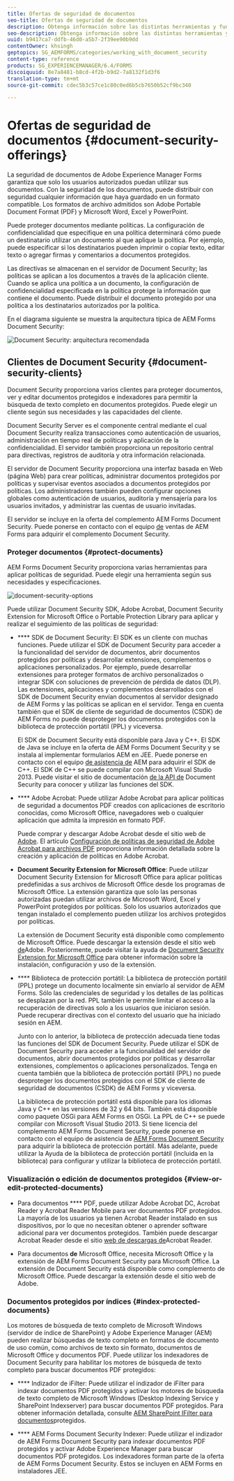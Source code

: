 ```yaml
---
title: Ofertas de seguridad de documentos
seo-title: Ofertas de seguridad de documentos
description: Obtenga información sobre las distintas herramientas y funciones de AEM Document Security
seo-description: Obtenga información sobre las distintas herramientas y funciones de AEM Document Security
uuid: b9417ca7-ddfb-46d0-a5b7-2f39ee90b9dd
contentOwner: khsingh
geptopics: SG_AEMFORMS/categories/working_with_document_security
content-type: reference
products: SG_EXPERIENCEMANAGER/6.4/FORMS
discoiquuid: 8e7a8481-b8cd-4f2b-b9d2-7a8132f1d3f6
translation-type: tm+mt
source-git-commit: cdec5b3c57ce1c80c0ed6b5cb7650b52cf9bc340

---
```



# Ofertas de seguridad de documentos {#document-security-offerings}

La seguridad de documentos de Adobe Experience Manager Forms garantiza que solo los usuarios autorizados puedan utilizar sus documentos. Con la seguridad de los documentos, puede distribuir con seguridad cualquier información que haya guardado en un formato compatible. Los formatos de archivo admitidos son Adobe Portable Document Format (PDF) y Microsoft Word, Excel y PowerPoint.

Puede proteger documentos mediante políticas. La configuración de confidencialidad que especifique en una política determinará cómo puede un destinatario utilizar un documento al que aplique la política. Por ejemplo, puede especificar si los destinatarios pueden imprimir o copiar texto, editar texto o agregar firmas y comentarios a documentos protegidos.

Las directivas se almacenan en el servidor de Document Security; las políticas se aplican a los documentos a través de la aplicación cliente. Cuando se aplica una política a un documento, la configuración de confidencialidad especificada en la política protege la información que contiene el documento. Puede distribuir el documento protegido por una política a los destinatarios autorizados por la política.

En el diagrama siguiente se muestra la arquitectura típica de AEM Forms Document Security:

![Document Security: arquitectura recomendada](do-not-localize/document_security_architecture.png)

## Clientes de Document Security {#document-security-clients}

Document Security proporciona varios clientes para proteger documentos, ver y editar documentos protegidos e indexadores para permitir la búsqueda de texto completo en documentos protegidos. Puede elegir un cliente según sus necesidades y las capacidades del cliente.

Document Security Server es el componente central mediante el cual Document Security realiza transacciones como autenticación de usuarios, administración en tiempo real de políticas y aplicación de la confidencialidad. El servidor también proporciona un repositorio central para directivas, registros de auditoría y otra información relacionada.

El servidor de Document Security proporciona una interfaz basada en Web (página Web) para crear políticas, administrar documentos protegidos por políticas y supervisar eventos asociados a documentos protegidos por políticas. Los administradores también pueden configurar opciones globales como autenticación de usuarios, auditoría y mensajería para los usuarios invitados, y administrar las cuentas de usuario invitadas.

El servidor se incluye en la oferta del complemento AEM Forms Document Security. Puede ponerse en contacto con el equipo [de](https://www.adobe.com/products/request-consultation/marketing-cloud.html?s_osc=70114000002JNwKAAW&s_iid=70114000002JHs3AAG) ventas de AEM Forms para adquirir el complemento Document Security.

### Proteger documentos {#protect-documents}

AEM Forms Document Security proporciona varias herramientas para aplicar políticas de seguridad. Puede elegir una herramienta según sus necesidades y especificaciones.

![document-security-options](assets/document-security-offerings.png)

Puede utilizar Document Security SDK, Adobe Acrobat, Document Security Extension for Microsoft Office o Portable Protection Library para aplicar y realizar el seguimiento de las políticas de seguridad:

* **** SDK de Document Security: El SDK es un cliente con muchas funciones. Puede utilizar el SDK de Document Security para acceder a la funcionalidad del servidor de documentos, abrir documentos protegidos por políticas y desarrollar extensiones, complementos o aplicaciones personalizados. Por ejemplo, puede desarrollar extensiones para proteger formatos de archivo personalizados o integrar SDK con soluciones de prevención de pérdida de datos (DLP). Las extensiones, aplicaciones y complementos desarrollados con el SDK de Document Security envían documentos al servidor designado de AEM Forms y las políticas se aplican en el servidor. Tenga en cuenta también que el SDK de cliente de seguridad de documentos (CSDK) de AEM Forms no puede desproteger los documentos protegidos con la biblioteca de protección portátil (PPL) y viceversa.

   El SDK de Document Security está disponible para Java y C++. El SDK de Java se incluye en la oferta de AEM Forms Document Security y se instala al implementar formularios AEM en JEE. Puede ponerse en contacto con el equipo [de asistencia de](https://helpx.adobe.com/marketing-cloud/contact-support.html) AEM para adquirir el SDK de C++. El SDK de C++ se puede compilar con Microsoft Visual Studio 2013. Puede visitar el sitio de documentación [de la API de](https://help.adobe.com/en_US/livecycle/11.0/Services/WS92d06802c76abadb76c48dfe12dbeb3e281-7ff0.2.html) Document Security para conocer y utilizar las funciones del SDK.

* **** Adobe Acrobat: Puede utilizar Adobe Acrobat para aplicar políticas de seguridad a documentos PDF creados con aplicaciones de escritorio conocidas, como Microsoft Office, navegadores web o cualquier aplicación que admita la impresión en formato PDF.

   Puede comprar y descargar Adobe Acrobat desde el sitio web de [Adobe](https://acrobat.adobe.com/us/en/free-trial-download.html). El artículo [Configuración de políticas de seguridad de Adobe Acrobat para archivos PDF](https://helpx.adobe.com/acrobat/using/setting-security-policies-pdfs.html) proporciona información detallada sobre la creación y aplicación de políticas en Adobe Acrobat.

* **Document Security Extension for Microsoft Office**: Puede utilizar Document Security Extension for Microsoft Office para aplicar políticas predefinidas a sus archivos de Microsoft Office desde los programas de Microsoft Office. La extensión garantiza que solo las personas autorizadas puedan utilizar archivos de Microsoft Word, Excel y PowerPoint protegidos por políticas. Solo los usuarios autorizados que tengan instalado el complemento pueden utilizar los archivos protegidos por políticas.

   La extensión de Document Security está disponible como complemento de Microsoft Office. Puede descargar la extensión desde el sitio web [de](https://www.adobe.com/in/products/livecycle/rightsmanagement/extension/downloads.html)Adobe. Posteriormente, puede visitar la ayuda de [Document Security Extension for Microsoft Office](https://helpx.adobe.com/aem-forms/aem-document-security/aem-document-security-extension-help.html) para obtener información sobre la instalación, configuración y uso de la extensión.

* **** Biblioteca de protección portátil: La biblioteca de protección portátil (PPL) protege un documento localmente sin enviarlo al servidor de AEM Forms. Sólo las credenciales de seguridad y los detalles de las políticas se desplazan por la red. PPL también le permite limitar el acceso a la recuperación de directivas solo a los usuarios que iniciaron sesión. Puede recuperar directivas con el contexto del usuario que ha iniciado sesión en AEM.

   Junto con lo anterior, la biblioteca de protección adecuada tiene todas las funciones del SDK de Document Security. Puede utilizar el SDK de Document Security para acceder a la funcionalidad del servidor de documentos, abrir documentos protegidos por políticas y desarrollar extensiones, complementos o aplicaciones personalizados. Tenga en cuenta también que la biblioteca de protección portátil (PPL) no puede desproteger los documentos protegidos con el SDK de cliente de seguridad de documentos (CSDK) de AEM Forms y viceversa.

   La biblioteca de protección portátil está disponible para los idiomas Java y C++ en las versiones de 32 y 64 bits. También está disponible como paquete OSGi para AEM Forms en OSGi. La PPL de C++ se puede compilar con Microsoft Visual Studio 2013. Si tiene licencia del complemento AEM Forms Document Security, puede ponerse en contacto con el equipo de asistencia de [AEM Forms Document Security](https://helpx.adobe.com/marketing-cloud/contact-support.html) para adquirir la biblioteca de protección portátil. Más adelante, puede utilizar la Ayuda de la biblioteca de protección portátil (incluida en la biblioteca) para configurar y utilizar la biblioteca de protección portátil.

### Visualización o edición de documentos protegidos {#view-or-edit-protected-documents}

* Para documentos **** PDF, puede utilizar Adobe Acrobat DC, Acrobat Reader y Acrobat Reader Mobile para ver documentos PDF protegidos. La mayoría de los usuarios ya tienen Acrobat Reader instalado en sus dispositivos, por lo que no necesitan obtener o aprender software adicional para ver documentos protegidos. También puede descargar Acrobat Reader desde el sitio [web de descargas de](https://get.adobe.com/reader/)Acrobat Reader.

* Para documentos **de** Microsoft Office, necesita Microsoft Office y la extensión de AEM Forms Document Security para Microsoft Office. La extensión de Document Security está disponible como complemento de Microsoft Office. Puede descargar la extensión desde el sitio web de Adobe.

### Documentos protegidos por índices {#index-protected-documents}

Los motores de búsqueda de texto completo de Microsoft Windows (servidor de índice de SharePoint) y Adobe Experience Manager (AEM) pueden realizar búsquedas de texto completo en formatos de documento de uso común, como archivos de texto sin formato, documentos de Microsoft Office y documentos PDF. Puede utilizar los indexadores de Document Security para habilitar los motores de búsqueda de texto completo para buscar documentos PDF protegidos:

* **** Indizador de iFilter: Puede utilizar el indizador de iFilter para indexar documentos PDF protegidos y activar los motores de búsqueda de texto completo de Microsoft Windows (Desktop Indexing Service y SharePoint Indexserver) para buscar documentos PDF protegidos. Para obtener información detallada, consulte [AEM SharePoint IFilter para documentos](assets/sharepoint-ifilter-doc-security.pdf)protegidos.

* **** AEM Forms Document Security Indexer: Puede utilizar el indizador de AEM Forms Document Security para indexar documentos PDF protegidos y activar Adobe Experience Manager para buscar documentos PDF protegidos. Los indexadores forman parte de la oferta de AEM Forms Document Security. Estos se incluyen en AEM Forms en instaladores JEE.

